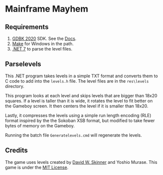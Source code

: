 # Mainframe Mayhem

## Requirements

1. [GDBK 2020](https://github.com/gbdk-2020/gbdk-2020) SDK. See the [Docs](https://gbdk-2020.github.io/gbdk-2020/docs/api/docs_releases.html).
2. [Make](https://gnuwin32.sourceforge.net/packages/make.htm) for Windows in the path.
3. [.NET 7](https://dotnet.microsoft.com/) to parse the level files.

## Parselevels

This .NET program takes levels in a simple TXT format and converts them
to C code to add into the `levels.h` file. The level files are in the `res\levels`
directory.

This program looks at each level and skips levels that are bigger than 18x20 squares.
If a level is taller than it is wide, it rotates the level to fit better on the
Gameboy screen. It then centers the level if it is smaller than 18x20.

Lastly, it compresses the levels using a simple run length encoding (RLE) format
inspired by the the Sokoban XSB format, but modified to take fewer bytes of memory
on the Gameboy.

Running the batch file `Generatelevels.cmd` will regenerate the levels.

## Credits

The game uses levels created by [David W. Skinner](http://www.abelmartin.com/rj/sokobanJS/Skinner/David%20W.%20Skinner%20-%20Sokoban.htm)
and Yoshio Murase. This game is under the [MIT License](LICENSE).
